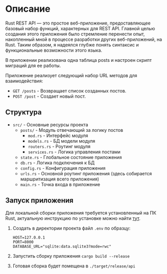 # Описание

Rust REST API — это простое веб-приложение, предоставляющее базовый набор функций, характерных для REST API. Главной целью создания этого приложения было стремление перенести опыт, накопленный мной в процессе разработки других веб-приложений, на Rust. Таким образом, я надеялся глубже понять синтаксис и функциональные возможности этого языка.

В приложении реализована одна таблица posts и настроен скрипт миграций для ее работы.

Приложение реализует следующий набор URL методов для взаимодействия:

- `GET /posts` - Возвращает список созданных постов.
- `POST /post` - Создает новый пост.

## Структура

- `src/` - Основные ресурсы проекта
  - `posts/` - Модуль отвечающий за логику постов
    - `mod.rs` - Интерфейс модуля
    - `models.rs` - БД модели модуля
    - `routers.rs` - Роутинг модуля
    - `services.rs` - Логика управления постами
  - `state.rs` - Глобальное состояние приложения
  - `db.rs` - Логика подключения к БД
  - `config.rs` - Конфигурация приложения
  - `urls.rs` - Основной роутинг приложения (здесь собирается маршритизация всего приложения)
  - `main.rs` - Точка входа в приложение

## Запуск приложения

Для локальной сборки приложения требуется установленный на ПК Rust, актуальную инструкцию по установке можно найти [тут](https://www.rust-lang.org/tools/install).

1. Создать в директории проекта файл `.env` по образцу:

    ```env
    HOST=127.0.0.1
    PORT=8000
    DATABASE_URL="sqlite:data.sqlite3?mode=rwc"
    ```

2. Запустить сборку приложения `cargo build --release`
3. Готовая сборка будет помещена в `./target/release/api`
